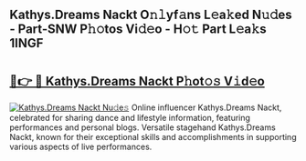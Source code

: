 ## Kathys.Dreams Nackt O𝚗𝚕yf𝚊ns L𝚎a𝚔ed N𝚞𝚍es - Part-SNW P𝚑𝚘tos Vi𝚍𝚎o - H𝚘𝚝 Part L𝚎a𝚔s 1INGF

# <h2><a href="http://kf1t0g.oniu.top/?m=Kathys.Dreams+Nackt">🔗👉 🔴 Kathys.Dreams Nackt P𝚑ot𝚘𝚜 V𝚒d𝚎o</a></h2>

[![Kathys.Dreams Nackt Nu𝚍e𝚜](https://i.imgur.com/0qMVB7G.gif)](http://kf1t0g.oniu.top/?m=Kathys.Dreams+Nackt)
Online influencer Kathys.Dreams Nackt, celebrated for sharing dance and lifestyle information, featuring performances and personal blogs. Versatile stagehand Kathys.Dreams Nackt, known for their exceptional skills and accomplishments in supporting various aspects of live performances.  
